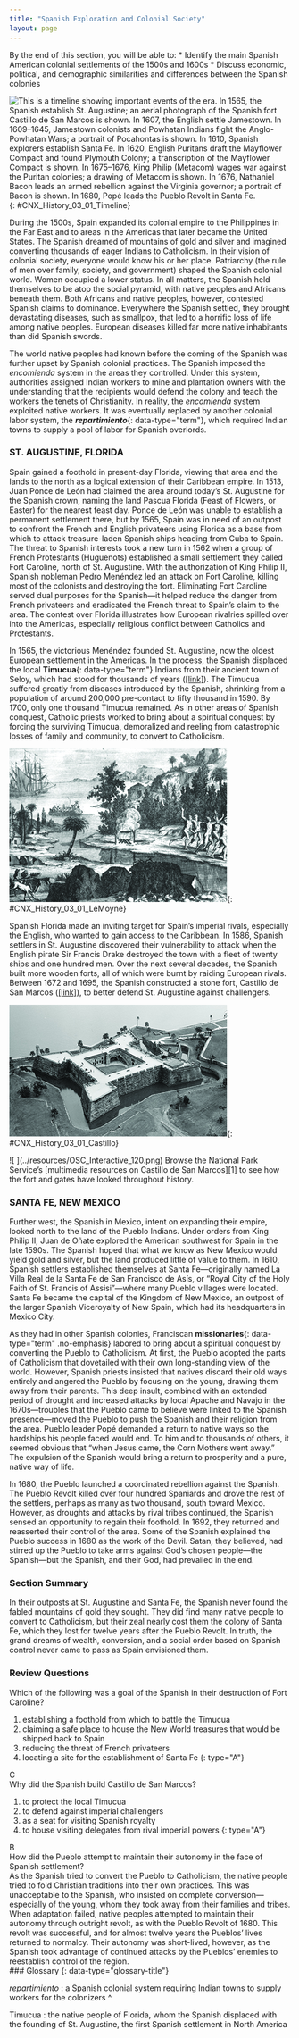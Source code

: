 ```yaml
---
title: "Spanish Exploration and Colonial Society"
layout: page
---
```



<div data-type="abstract" markdown="1">
By the end of this section, you will be able to:
* Identify the main Spanish American colonial settlements of the 1500s and 1600s
* Discuss economic, political, and demographic similarities and differences between the Spanish colonies

</div>

 ![This is a timeline showing important events of the era. In 1565, the Spanish establish St. Augustine; an aerial photograph of the Spanish fort Castillo de San Marcos is shown. In 1607, the English settle Jamestown. In 1609&#x2013;1645, Jamestown colonists and Powhatan Indians fight the Anglo-Powhatan Wars; a portrait of Pocahontas is shown. In 1610, Spanish explorers establish Santa Fe. In 1620, English Puritans draft the Mayflower Compact and found Plymouth Colony; a transcription of the Mayflower Compact is shown. In 1675&#x2013;1676, King Philip (Metacom) wages war against the Puritan colonies; a drawing of Metacom is shown. In 1676, Nathaniel Bacon leads an armed rebellion against the Virginia governor; a portrait of Bacon is shown. In 1680, Pop&#xE9; leads the Pueblo Revolt in Santa Fe.](../resources/CNX_History_03_01_Timeline.jpg){: #CNX_History_03_01_Timeline}

During the 1500s, Spain expanded its colonial empire to the Philippines in the Far East and to areas in the Americas that later became the United States. The Spanish dreamed of mountains of gold and silver and imagined converting thousands of eager Indians to Catholicism. In their vision of colonial society, everyone would know his or her place. Patriarchy (the rule of men over family, society, and government) shaped the Spanish colonial world. Women occupied a lower status. In all matters, the Spanish held themselves to be atop the social pyramid, with native peoples and Africans beneath them. Both Africans and native peoples, however, contested Spanish claims to dominance. Everywhere the Spanish settled, they brought devastating diseases, such as smallpox, that led to a horrific loss of life among native peoples. European diseases killed far more native inhabitants than did Spanish swords.

The world native peoples had known before the coming of the Spanish was further upset by Spanish colonial practices. The Spanish imposed the *encomienda* system in the areas they controlled. Under this system, authorities assigned Indian workers to mine and plantation owners with the understanding that the recipients would defend the colony and teach the workers the tenets of Christianity. In reality, the *encomienda* system exploited native workers. It was eventually replaced by another colonial labor system, the ***repartimiento***{: data-type="term"}, which required Indian towns to supply a pool of labor for Spanish overlords.

### ST. AUGUSTINE, FLORIDA

Spain gained a foothold in present-day Florida, viewing that area and the lands to the north as a logical extension of their Caribbean empire. In 1513, Juan Ponce de León had claimed the area around today’s St. Augustine for the Spanish crown, naming the land Pascua Florida (Feast of Flowers, or Easter) for the nearest feast day. Ponce de León was unable to establish a permanent settlement there, but by 1565, Spain was in need of an outpost to confront the French and English privateers using Florida as a base from which to attack treasure-laden Spanish ships heading from Cuba to Spain. The threat to Spanish interests took a new turn in 1562 when a group of French Protestants (Huguenots) established a small settlement they called Fort Caroline, north of St. Augustine. With the authorization of King Philip II, Spanish nobleman Pedro Menéndez led an attack on Fort Caroline, killing most of the colonists and destroying the fort. Eliminating Fort Caroline served dual purposes for the Spanish—it helped reduce the danger from French privateers and eradicated the French threat to Spain’s claim to the area. The contest over Florida illustrates how European rivalries spilled over into the Americas, especially religious conflict between Catholics and Protestants.

In 1565, the victorious Menéndez founded St. Augustine, now the oldest European settlement in the Americas. In the process, the Spanish displaced the local **Timucua**{: data-type="term"} Indians from their ancient town of Seloy, which had stood for thousands of years ([\[link\]](#CNX_History_03_01_LeMoyne)). The Timucua suffered greatly from diseases introduced by the Spanish, shrinking from a population of around 200,000 pre-contact to fifty thousand in 1590. By 1700, only one thousand Timucua remained. As in other areas of Spanish conquest, Catholic priests worked to bring about a spiritual conquest by forcing the surviving Timucua, demoralized and reeling from catastrophic losses of family and community, to convert to Catholicism.

 ![This is a drawing showing Timucua Indians fleeing the Spanish settlers, who arrived by ship.](../resources/CNX_History_03_01_LeMoyne.jpg "In this drawing by French artist Jacques le Moyne de Morgues, Timucua flee the Spanish settlers, who arrive by ship. Le Moyne lived at Fort Caroline, the French outpost, before the Spanish destroyed the colony in 1562."){: #CNX_History_03_01_LeMoyne}

Spanish Florida made an inviting target for Spain’s imperial rivals, especially the English, who wanted to gain access to the Caribbean. In 1586, Spanish settlers in St. Augustine discovered their vulnerability to attack when the English pirate Sir Francis Drake destroyed the town with a fleet of twenty ships and one hundred men. Over the next several decades, the Spanish built more wooden forts, all of which were burnt by raiding European rivals. Between 1672 and 1695, the Spanish constructed a stone fort, Castillo de San Marcos ([\[link\]](#CNX_History_03_01_Castillo)), to better defend St. Augustine against challengers.

 ![An aerial photograph shows the Spanish fort of Castillo de San Marcos, a square, high-walled structure facing the water and including a surrounding moat.](../resources/CNX_History_03_01_Castillo.jpg "The Spanish fort of Castillo de San Marcos helped Spanish colonists in St. Augustine fend off marauding privateers from rival European countries."){: #CNX_History_03_01_Castillo}

<div data-type="note" data-has-label="true" class="history click-and-explore" data-label="Click and Explore" markdown="1">
<span data-type="media" data-alt=" "> ![ ](../resources/OSC_Interactive_120.png) </span>
Browse the National Park Service’s [multimedia resources on Castillo de San Marcos][1] to see how the fort and gates have looked throughout history.

</div>

### SANTA FE, NEW MEXICO

Further west, the Spanish in Mexico, intent on expanding their empire, looked north to the land of the Pueblo Indians. Under orders from King Philip II, Juan de Oñate explored the American southwest for Spain in the late 1590s. The Spanish hoped that what we know as New Mexico would yield gold and silver, but the land produced little of value to them. In 1610, Spanish settlers established themselves at Santa Fe—originally named La Villa Real de la Santa Fe de San Francisco de Asís, or “Royal City of the Holy Faith of St. Francis of Assisi”—where many Pueblo villages were located. Santa Fe became the capital of the Kingdom of New Mexico, an outpost of the larger Spanish Viceroyalty of New Spain, which had its headquarters in Mexico City.

As they had in other Spanish colonies, Franciscan **missionaries**{: data-type="term" .no-emphasis} labored to bring about a spiritual conquest by converting the Pueblo to Catholicism. At first, the Pueblo adopted the parts of Catholicism that dovetailed with their own long-standing view of the world. However, Spanish priests insisted that natives discard their old ways entirely and angered the Pueblo by focusing on the young, drawing them away from their parents. This deep insult, combined with an extended period of drought and increased attacks by local Apache and Navajo in the 1670s—troubles that the Pueblo came to believe were linked to the Spanish presence—moved the Pueblo to push the Spanish and their religion from the area. Pueblo leader Popé demanded a return to native ways so the hardships his people faced would end. To him and to thousands of others, it seemed obvious that “when Jesus came, the Corn Mothers went away.” The expulsion of the Spanish would bring a return to prosperity and a pure, native way of life.

In 1680, the Pueblo launched a coordinated rebellion against the Spanish. The Pueblo Revolt killed over four hundred Spaniards and drove the rest of the settlers, perhaps as many as two thousand, south toward Mexico. However, as droughts and attacks by rival tribes continued, the Spanish sensed an opportunity to regain their foothold. In 1692, they returned and reasserted their control of the area. Some of the Spanish explained the Pueblo success in 1680 as the work of the Devil. Satan, they believed, had stirred up the Pueblo to take arms against God’s chosen people—the Spanish—but the Spanish, and their God, had prevailed in the end.

### Section Summary

In their outposts at St. Augustine and Santa Fe, the Spanish never found the fabled mountains of gold they sought. They did find many native people to convert to Catholicism, but their zeal nearly cost them the colony of Santa Fe, which they lost for twelve years after the Pueblo Revolt. In truth, the grand dreams of wealth, conversion, and a social order based on Spanish control never came to pass as Spain envisioned them.

### Review Questions

<div data-type="exercise">
<div data-type="problem" markdown="1">
Which of the following was a goal of the Spanish in their destruction of Fort Caroline?

1.  establishing a foothold from which to battle the Timucua
2.  claiming a safe place to house the New World treasures that would be shipped back to Spain
3.  reducing the threat of French privateers
4.  locating a site for the establishment of Santa Fe
{: type="A"}

</div>
<div data-type="solution" markdown="1">
C

</div>
</div>

<div data-type="exercise">
<div data-type="problem" markdown="1">
Why did the Spanish build Castillo de San Marcos?

1.  to protect the local Timucua
2.  to defend against imperial challengers
3.  as a seat for visiting Spanish royalty
4.  to house visiting delegates from rival imperial powers
{: type="A"}

</div>
<div data-type="solution" markdown="1">
B

</div>
</div>

<div data-type="exercise">
<div data-type="problem" markdown="1">
How did the Pueblo attempt to maintain their autonomy in the face of Spanish settlement?

</div>
<div data-type="solution" markdown="1">
As the Spanish tried to convert the Pueblo to Catholicism, the native people tried to fold Christian traditions into their own practices. This was unacceptable to the Spanish, who insisted on complete conversion—especially of the young, whom they took away from their families and tribes. When adaptation failed, native peoples attempted to maintain their autonomy through outright revolt, as with the Pueblo Revolt of 1680. This revolt was successful, and for almost twelve years the Pueblos’ lives returned to normalcy. Their autonomy was short-lived, however, as the Spanish took advantage of continued attacks by the Pueblos’ enemies to reestablish control of the region.

</div>
</div>

<div data-type="glossary" markdown="1">
### Glossary
{: data-type="glossary-title"}

*repartimiento*
: a Spanish colonial system requiring Indian towns to supply workers for the colonizers
^

Timucua
: the native people of Florida, whom the Spanish displaced with the founding of St. Augustine, the first Spanish settlement in North America

</div>



[1]: http://openstaxcollege.org/l/castillo
